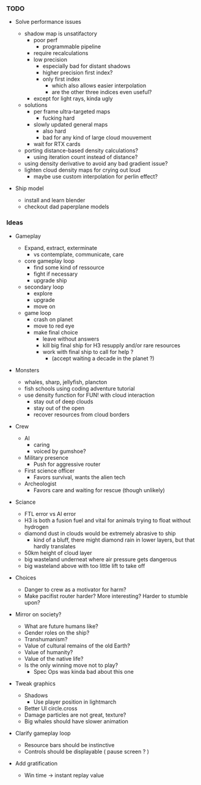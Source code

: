 ### TODO

- Solve performance issues
    - shadow map is unsatifactory
        - poor perf
          - programmable pipeline
        - require recalculations
        - low precision
          - especially bad for distant shadows
          - higher precision first index?
          - only first index
            - which also allows easier interpolation
            - are the other three indices even useful?
        - except for light rays, kinda ugly
    - solutions
        - per frame ultra-targeted maps
            - fucking hard
        - slowly updated general maps
            - also hard
            - bad for any kind of large cloud mouvement
        - wait for RTX cards
    - porting distance-based density calculations?
        - using iteration count instead of distance?
    - using density derivative to avoid any bad gradient issue?
    - lighten cloud density maps for crying out loud
      - maybe use custom interpolation for perlin effect?
    
- Ship model
    - install and learn blender
    - checkout dad paperplane models

### Ideas

- Gameplay
    - Expand, extract, exterminate 
      - vs contemplate, communicate, care
    - core gameplay loop
      - find some kind of ressource
      - fight if necessary
      - upgrade ship
    - secondary loop
      - explore
      - upgrade
      - move on
    - game loop
      - crash on planet
      - move to red eye
      - make final choice
        - leave without answers
        - kill big final ship for H3 resupply and/or rare resources
        - work with final ship to call for help ?
          - (accept waiting a decade in the planet ?)

- Monsters
    - whales, sharp, jellyfish, plancton
    - fish schools using coding adventure tutorial
    - use density function for FUN! with cloud interaction
        - stay out of deep clouds
        - stay out of the open
        - recover resources from cloud borders

- Crew
    - AI
      - caring
      - voiced by gumshoe?
    - Military presence
      - Push for aggressive router
    - First science officer
      - Favors survival, wants the alien tech
    - Archeologist
      - Favors care and waiting for rescue (though unlikely)

- Sciance
    - FTL error vs AI error
    - H3 is both a fusion fuel and vital for animals trying to float without hydrogen
    - diamond dust in clouds would be extremely abrasive to ship
      - kind of a bluff, there might diamond rain in lower layers, but that hardly translates
    - 50km height of cloud layer
    - big wasteland underneat where air pressure gets dangerous
    - big wasteland above with too little lift to take off

- Choices
    - Danger to crew as a motivator for harm?
    - Make pacifist router harder? More interesting? Harder to stumble upon?

- Mirror on society?
    - What are future humans like?
    - Gender roles on the ship?
    - Transhumanism?
    - Value of cultural remains of the old Earth?
    - Value of humanity?
    - Value of the native life?
    - Is the only winning move not to play?
      - Spec Ops was kinda bad about this one

- Tweak graphics
  - Shadows
    - Use player position in lightmarch
  - Better UI circle.cross
  - Damage particles are not great, texture?
  - Big whales should have slower animation

- Clarify gameplay loop
  - Resource bars should be instinctive
  - Controls should be displayable ( pause screen ? )

- Add gratification
  - Win time -> instant replay value
